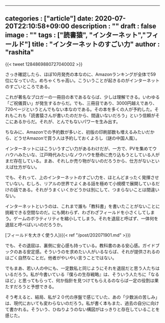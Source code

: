 
---
categories : ["article"]
date: 2020-07-20T22:10:58+09:00
description : ""
draft : false
image : ""
tags : ["読書猿", "インターネット","フィールド"]
title : "インターネットのすごい力"
author : "rashita"
---

{{< tweet 1284869880727040002 >}}  

さっき確認したら、ほぼ10月発売の本なのに、Amazonランキングが全体で59位になっていた。めちゃくちゃ高い。こういうことが起きるのがインターネットのすごいところである。

これが著名なブロガーの一冊目の本であるならば、少しは理解できる。いわゆる「ご祝儀買い」が発生するからだ。でも、三冊目であり、3000円越えであり、720ページというとんでもない本なのである。その本を多くの人が予約した。それもこれも「読書猿さんが書いたのだから、間違いないだろう」という信頼がそこにあるからだ。それが、とんでもないパワーを生み出す。

ちなみに、Amazonでの予約数が多いと、初版の印刷部数も増えるみたいだから、どうせAmazonで買う人は予約しておくよろし（謎の中国人風）。

インターネットにはこういうすごい力があるわけだが、一方で、PVを集めてウハウハみたいな、江戸時代みたいなノウハウを懸命に売り込もうとしている人がまだ存在している。まあ、それしか売り物がないのだろうから、仕方がないといえば仕方がない。

でも、それって、上のインターネットのすごい力を、ほとんどまったく発揮させていない。むしろ、リアルの世界でよくある話を極めて小規模で展開しているだけの話である。それがうまくいくかどうかは別にして、つまらないことは間違いない。

インターネットというのは、これまで誰も「教科書」を書いたことがないことに挑戦できる空間なのだ。にも関わらず、わざわざフィールドを小さくしてしまう。ゲームのボラティリティを縮小してしまう。それを退屈と呼ばず、一体何を退屈と呼べばいいのだろうか。

[フィールドを大きく使う人]({{< ref "/post/202071901.md" >}})  

でも、その退屈は、裏側に安心感も持っている。教科書のある安心感。ガイドブックのある安定感。そういうのを求めたい人がいるならば、それが提供されるのはごく自然なことだ。他者がやいやい言うことではない。

でもまあ、若い人の中にも、一定数私と同じようにそれを退屈だと思う人たちはいるだろう。私が今書いている『僕らの生存戦略』は、そういう人たちに「なるほど」と思ってもらって、何か指針を見つけてもらえるのならば一定の役割は果たすだろうと予想できる。

そう考えると、結局、私が２０代の序盤で感じていた、あの「少数派の苦しみ」は、現代においても変わらないのだろう。私が書く本もまた、過去の自分に向けて書かれる。そういう、ひねりようのない構図がはっきりと存在していることを感じた。